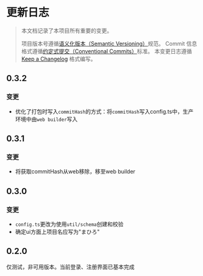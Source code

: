 # 更新日志

> 本文档记录了本项目所有重要的变更。
>
> 项目版本号遵循[语义化版本（Semantic Versioning）](http://semver.org/)规范。
> Commit 信息格式遵循[约定式提交（Conventional Commits）](http://conventionalcommits.org)标准。
> 本变更日志遵循 [Keep a Changelog](http://keepachangelog.com/) 格式编写。

## 0.3.2
<!-- Unreleased -->
### 变更
- 优化了打包时写入`commitHash`的方式：将`commitHash`写入config.ts中，生产环境中由`web builder`写入
<!--/ Unreleased -->

## 0.3.1
<!-- Unreleased -->
### 变更
- 将获取commitHash从web移除，移至web builder
<!--/ Unreleased -->

## 0.3.0
### 变更
- `config.ts`更改为使用`util/schema`创建和校验
- 确定ui方面上项目名应写为"まひろ"

## 0.2.0
仅测试，非可用版本。当前登录、注册界面已基本完成
